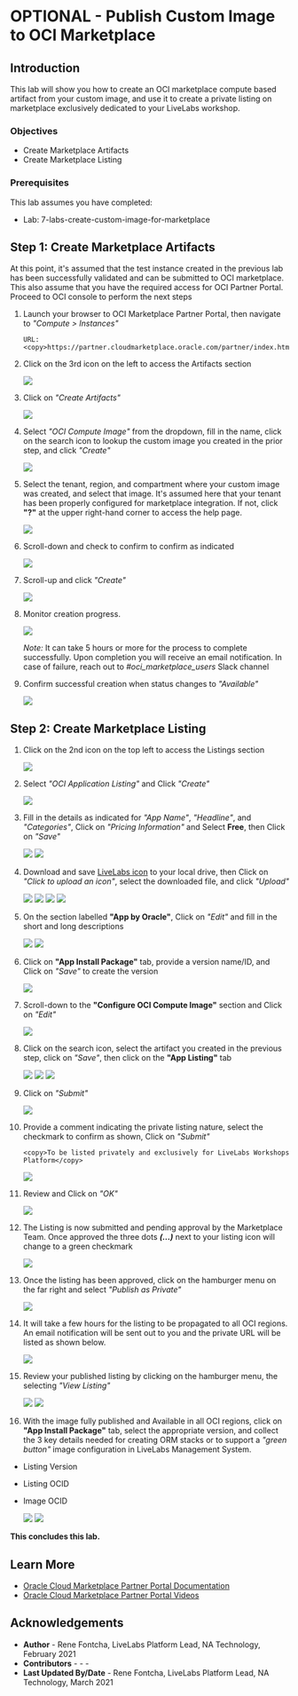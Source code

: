 # OPTIONAL - Publish Custom Image to OCI Marketplace

## Introduction
This lab will show you how to create an OCI marketplace compute based artifact from your custom image, and use it to create a private listing on marketplace exclusively dedicated to your LiveLabs workshop.

### Objectives
- Create Marketplace Artifacts
- Create Marketplace Listing

### Prerequisites
This lab assumes you have completed:
- Lab: 7-labs-create-custom-image-for-marketplace

## **Step 1**: Create Marketplace Artifacts   
At this point, it's assumed that the test instance created in the previous lab has been successfully validated and can be submitted to OCI marketplace. This also assume that you have the required access for OCI Partner Portal. Proceed to OCI console to perform the next steps

1. Launch your browser to OCI Marketplace Partner Portal, then navigate to *"Compute > Instances"*

    ```
    URL: <copy>https://partner.cloudmarketplace.oracle.com/partner/index.html</copy>
    ```

2. Click on the 3rd icon on the left to access the Artifacts section

    ![](./images/create-artifact-1.png " ")

3. Click on *"Create Artifacts"*

    ![](./images/create-artifact-2.png " ")

4. Select *"OCI Compute Image"* from the dropdown, fill in the name, click on the search icon to lookup the custom image you created in the prior step, and click *"Create"*

    ![](./images/create-artifact-3.png " ")

5. Select the tenant, region, and compartment where your custom image was created, and select that image. It's assumed here that your tenant has been properly configured for marketplace integration. If not, click **"?"** at the upper right-hand corner to access the help page.

    ![](./images/create-artifact-4.png " ")

6. Scroll-down and check to confirm to confirm as indicated

    ![](./images/create-artifact-5.png " ")

7. Scroll-up and click *"Create"*  

    ![](./images/create-artifact-6.png " ")

8. Monitor creation progress.   

    ![](./images/create-artifact-6.png " ")

    *Note:* It can take 5 hours or more for the process to complete successfully. Upon completion you will receive an email notification. In case of failure, reach out to *#oci_marketplace_users* Slack channel

9. Confirm successful creation when status changes to *"Available"*

    ![](./images/create-artifact-6.png " ")

## **Step 2**: Create Marketplace Listing   
1. Click on the 2nd icon on the top left to access the Listings section

    ![](./images/create-listing-1.png " ")

2. Select *"OCI Application Listing"* and Click *"Create"*  

    ![](./images/create-listing-2.png " ")

3. Fill in the details as indicated for *"App Name"*, *"Headline"*, and *"Categories"*, Click on *"Pricing Information"* and Select **Free**, then Click on *"Save"*

    ![](./images/create-listing-3.png " ")
    ![](./images/create-listing-4.png " ")

4. Download and save [LiveLabs icon](https://cloudmarketplace.oracle.com/marketplace/content?contentId=95549453) to your local drive, then Click on *"Click to upload an icon"*, select the downloaded file, and click *"Upload"*

    ![](./images/create-listing-icon-1.png " ")
    ![](./images/create-listing-icon-2.png " ")
    ![](./images/create-listing-icon-3.png " ")
    ![](./images/create-listing-icon-4.png " ")

5. On the section labelled **"App by Oracle"**, Click on *"Edit"* and fill in the short and long descriptions

    ![](./images/create-listing-desc-1.png " ")
    ![](./images/create-listing-desc-2.png " ")

6. Click on  **"App Install Package"** tab, provide a version name/ID, and Click on *"Save"* to create the version

    ![](./images/create-listing-version-1.png " ")

7. Scroll-down to the **"Configure OCI Compute Image"** section and Click on *"Edit"*

    ![](./images/create-listing-version-2.png " ")

8. Click on the search icon, select the artifact you created in the previous step, click on *"Save"*, then click on the **"App Listing"** tab

    ![](./images/create-listing-version-3.png " ")
    ![](./images/create-listing-version-4.png " ")
    ![](./images/create-listing-version-5.png " ")

9. Click on *"Submit"*

    ![](./images/create-listing-submit-1.png " ")

10. Provide a comment indicating the private listing nature, select the checkmark to confirm as shown, Click on *"Submit"*

    ```
    <copy>To be listed privately and exclusively for LiveLabs Workshops Platform</copy>
    ```

    ![](./images/create-listing-submit-2.png " ")

11. Review and Click on *"OK"*

    ![](./images/create-listing-submit-3.png " ")

12. The Listing is now submitted and pending approval by the Marketplace Team. Once approved the three dots ***(...)*** next to your listing icon will change to a green checkmark

    ![](./images/create-listing-submit-4.png " ")

13. Once the listing has been approved, click on the hamburger menu on the far right and select *"Publish as Private"*

    ![](./images/create-listing-publish-1.png " ")

14. It will take a few hours for the listing to be propagated to all OCI regions. An email notification will be sent out to you and the private URL will be listed as shown below.

    ![](./images/create-listing-done-1.png " ")

15. Review your published listing by clicking on the hamburger menu, the selecting *"View Listing"*

    ![](./images/create-listing-done-2.png " ")
    ![](./images/create-listing-done-3.png " ")

16. With the image fully published and Available in all OCI regions, click on **"App Install Package"** tab, select the appropriate version, and collect the 3 key details needed for creating ORM stacks or to support a *"green button"* image configuration in LiveLabs Management System.

  - Listing Version
  - Listing OCID
  - Image OCID

    ![](./images/get-listing-details-1.png " ")
    ![](./images/get-listing-details-2.png " ")

**This concludes this lab.**

## Learn More
* [Oracle Cloud Marketplace Partner Portal Documentation](https://docs.oracle.com/en/cloud/marketplace/partner-portal/index.html)
* [Oracle Cloud Marketplace Partner Portal Videos](https://docs.oracle.com/en/cloud/marketplace/partner-portal/videos.html)


## Acknowledgements
* **Author** - Rene Fontcha, LiveLabs Platform Lead, NA Technology, February 2021
* **Contributors** - - -
* **Last Updated By/Date** - Rene Fontcha, LiveLabs Platform Lead, NA Technology, March 2021


